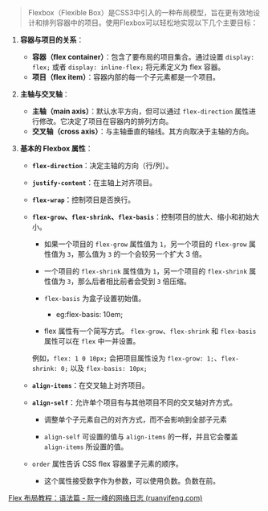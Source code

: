 >  Flexbox（Flexible Box）是CSS3中引入的一种布局模型，旨在更有效地设计和排列容器中的项目。使用Flexbox可以轻松地实现以下几个主要目标：

1. **容器与项目的关系**：
   
   - **容器（flex container）**：包含了要布局的项目集合。通过设置 `display: flex;` 或者 `display: inline-flex;` 将元素定义为 flex 容器。
   - **项目（flex item）**：容器内部的每一个子元素都是一个项目。
   
2. **主轴与交叉轴**：
   
   - **主轴（main axis）**：默认水平方向，但可以通过 `flex-direction` 属性进行修改。它决定了项目在容器内的排列方向。
   - **交叉轴（cross axis）**：与主轴垂直的轴线。其方向取决于主轴的方向。
   
3. **基本的 Flexbox 属性**：
   
   - **`flex-direction`**：决定主轴的方向（行/列）。
   
   - **`justify-content`**：在主轴上对齐项目。
   
   - **`flex-wrap`**：控制项目是否换行。

   - **`flex-grow`、`flex-shrink`、`flex-basis`**：控制项目的放大、缩小和初始大小。
   
     * 如果一个项目的 `flex-grow` 属性值为 `1`，另一个项目的 `flex-grow` 属性值为 `3`，那么值为 `3` 的一个会较另一个扩大 3 倍。
   
     * 一个项目的 `flex-shrink` 属性值为 `1`，另一个项目的 `flex-shrink` 属性值为 `3`，那么后者相比前者会受到 `3` 倍压缩。
   
     * `flex-basis` 为盒子设置初始值。 
   
       * eg:flex-basis: 10em;
   
     *  flex 属性有一个简写方式。 `flex-grow`、`flex-shrink` 和 `flex-basis` 属性可以在 `flex` 中一并设置。
   
       例如，`flex: 1 0 10px;` 会把项目属性设为 `flex-grow: 1;`、`flex-shrink: 0;` 以及 `flex-basis: 10px;`
   
   - **`align-items`**：在交叉轴上对齐项目。
   
   - **`align-self`**：允许单个项目有与其他项目不同的交叉轴对齐方式。
   
     * 调整单个子元素自己的对齐方式，而不会影响到全部子元素
   
     * `align-self` 可设置的值与 `align-items` 的一样，并且它会覆盖 `align-items` 所设置的值。
   
   - `order` 属性告诉 CSS flex 容器里子元素的顺序。
   
     * 这个属性接受数字作为参数，可以使用负数。负数在前。

[Flex 布局教程：语法篇 - 阮一峰的网络日志 (ruanyifeng.com)](https://www.ruanyifeng.com/blog/2015/07/flex-grammar.html)
